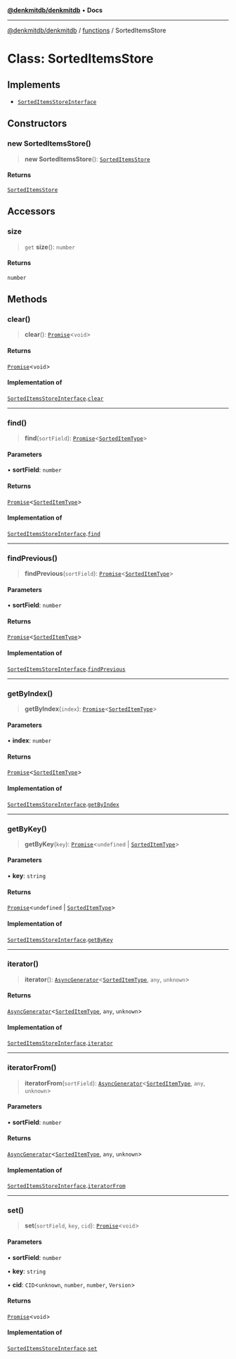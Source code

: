 [**@denkmitdb/denkmitdb**](../../README.md) • **Docs**

***

[@denkmitdb/denkmitdb](../../modules.md) / [functions](../README.md) / SortedItemsStore

# Class: SortedItemsStore

## Implements

- [`SortedItemsStoreInterface`](../../types/interfaces/SortedItemsStoreInterface.md)

## Constructors

### new SortedItemsStore()

> **new SortedItemsStore**(): [`SortedItemsStore`](SortedItemsStore.md)

#### Returns

[`SortedItemsStore`](SortedItemsStore.md)

## Accessors

### size

> `get` **size**(): `number`

#### Returns

`number`

## Methods

### clear()

> **clear**(): [`Promise`](https://developer.mozilla.org/docs/Web/JavaScript/Reference/Global_Objects/Promise)\<`void`\>

#### Returns

[`Promise`](https://developer.mozilla.org/docs/Web/JavaScript/Reference/Global_Objects/Promise)\<`void`\>

#### Implementation of

[`SortedItemsStoreInterface`](../../types/interfaces/SortedItemsStoreInterface.md).[`clear`](../../types/interfaces/SortedItemsStoreInterface.md#clear)

***

### find()

> **find**(`sortField`): [`Promise`](https://developer.mozilla.org/docs/Web/JavaScript/Reference/Global_Objects/Promise)\<[`SortedItemType`](../../types/type-aliases/SortedItemType.md)\>

#### Parameters

• **sortField**: `number`

#### Returns

[`Promise`](https://developer.mozilla.org/docs/Web/JavaScript/Reference/Global_Objects/Promise)\<[`SortedItemType`](../../types/type-aliases/SortedItemType.md)\>

#### Implementation of

[`SortedItemsStoreInterface`](../../types/interfaces/SortedItemsStoreInterface.md).[`find`](../../types/interfaces/SortedItemsStoreInterface.md#find)

***

### findPrevious()

> **findPrevious**(`sortField`): [`Promise`](https://developer.mozilla.org/docs/Web/JavaScript/Reference/Global_Objects/Promise)\<[`SortedItemType`](../../types/type-aliases/SortedItemType.md)\>

#### Parameters

• **sortField**: `number`

#### Returns

[`Promise`](https://developer.mozilla.org/docs/Web/JavaScript/Reference/Global_Objects/Promise)\<[`SortedItemType`](../../types/type-aliases/SortedItemType.md)\>

#### Implementation of

[`SortedItemsStoreInterface`](../../types/interfaces/SortedItemsStoreInterface.md).[`findPrevious`](../../types/interfaces/SortedItemsStoreInterface.md#findprevious)

***

### getByIndex()

> **getByIndex**(`index`): [`Promise`](https://developer.mozilla.org/docs/Web/JavaScript/Reference/Global_Objects/Promise)\<[`SortedItemType`](../../types/type-aliases/SortedItemType.md)\>

#### Parameters

• **index**: `number`

#### Returns

[`Promise`](https://developer.mozilla.org/docs/Web/JavaScript/Reference/Global_Objects/Promise)\<[`SortedItemType`](../../types/type-aliases/SortedItemType.md)\>

#### Implementation of

[`SortedItemsStoreInterface`](../../types/interfaces/SortedItemsStoreInterface.md).[`getByIndex`](../../types/interfaces/SortedItemsStoreInterface.md#getbyindex)

***

### getByKey()

> **getByKey**(`key`): [`Promise`](https://developer.mozilla.org/docs/Web/JavaScript/Reference/Global_Objects/Promise)\<`undefined` \| [`SortedItemType`](../../types/type-aliases/SortedItemType.md)\>

#### Parameters

• **key**: `string`

#### Returns

[`Promise`](https://developer.mozilla.org/docs/Web/JavaScript/Reference/Global_Objects/Promise)\<`undefined` \| [`SortedItemType`](../../types/type-aliases/SortedItemType.md)\>

#### Implementation of

[`SortedItemsStoreInterface`](../../types/interfaces/SortedItemsStoreInterface.md).[`getByKey`](../../types/interfaces/SortedItemsStoreInterface.md#getbykey)

***

### iterator()

> **iterator**(): [`AsyncGenerator`](https://developer.mozilla.org/docs/Web/JavaScript/Reference/Global_Objects/AsyncGenerator)\<[`SortedItemType`](../../types/type-aliases/SortedItemType.md), `any`, `unknown`\>

#### Returns

[`AsyncGenerator`](https://developer.mozilla.org/docs/Web/JavaScript/Reference/Global_Objects/AsyncGenerator)\<[`SortedItemType`](../../types/type-aliases/SortedItemType.md), `any`, `unknown`\>

#### Implementation of

[`SortedItemsStoreInterface`](../../types/interfaces/SortedItemsStoreInterface.md).[`iterator`](../../types/interfaces/SortedItemsStoreInterface.md#iterator)

***

### iteratorFrom()

> **iteratorFrom**(`sortField`): [`AsyncGenerator`](https://developer.mozilla.org/docs/Web/JavaScript/Reference/Global_Objects/AsyncGenerator)\<[`SortedItemType`](../../types/type-aliases/SortedItemType.md), `any`, `unknown`\>

#### Parameters

• **sortField**: `number`

#### Returns

[`AsyncGenerator`](https://developer.mozilla.org/docs/Web/JavaScript/Reference/Global_Objects/AsyncGenerator)\<[`SortedItemType`](../../types/type-aliases/SortedItemType.md), `any`, `unknown`\>

#### Implementation of

[`SortedItemsStoreInterface`](../../types/interfaces/SortedItemsStoreInterface.md).[`iteratorFrom`](../../types/interfaces/SortedItemsStoreInterface.md#iteratorfrom)

***

### set()

> **set**(`sortField`, `key`, `cid`): [`Promise`](https://developer.mozilla.org/docs/Web/JavaScript/Reference/Global_Objects/Promise)\<`void`\>

#### Parameters

• **sortField**: `number`

• **key**: `string`

• **cid**: `CID`\<`unknown`, `number`, `number`, `Version`\>

#### Returns

[`Promise`](https://developer.mozilla.org/docs/Web/JavaScript/Reference/Global_Objects/Promise)\<`void`\>

#### Implementation of

[`SortedItemsStoreInterface`](../../types/interfaces/SortedItemsStoreInterface.md).[`set`](../../types/interfaces/SortedItemsStoreInterface.md#set)

